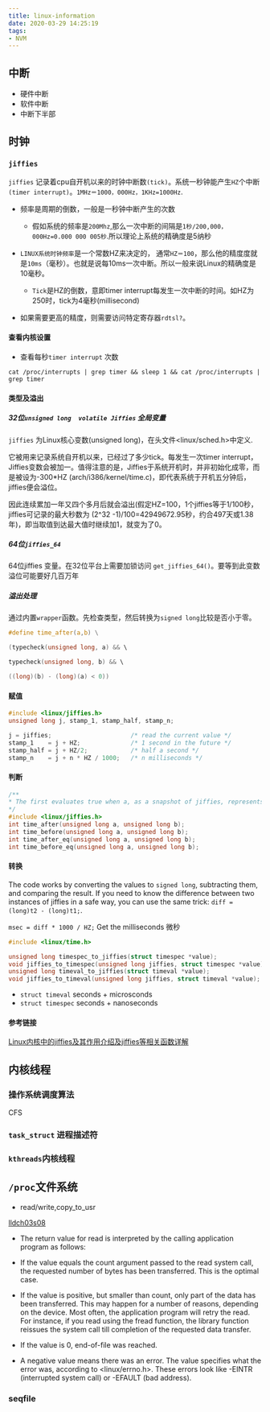 ```yaml
---
title: linux-information
date: 2020-03-29 14:25:19
tags:
- NVM
---
```


## 中断

- 硬件中断
- 软件中断
- 中断下半部
<!--more-->
## 时钟

### `jiffies`

`jiffies` 记录着cpu自开机以来的时钟中断数`(tick)`。系统一秒钟能产生`HZ`个中断`(timer interrupt)`。`1MHz＝1000，000Hz，1KHz=1000Hz`.

  - 频率是周期的倒数，一般是一秒钟中断产生的次数
      - 假如系统的频率是`200Mhz`,那么一次中断的间隔是`1秒/200,000，000Hz=0.000 000 005秒`.所以理论上系统的精确度是5纳秒
  - `LINUX系统时钟频率`是一个常数HZ来决定的， 通常`HZ＝100`，那么他的精度度就是`10ms`（毫秒）。也就是说每10ms一次中断。所以一般来说Linux的精确度是10毫秒。

    - `Tick`是HZ的倒数，意即timer interrupt每发生一次中断的时间。如HZ为250时，tick为4毫秒(millisecond)

  - 如果需要更高的精度，则需要访问特定寄存器`rdtsl?`。

#### 查看内核设置

- 查看每秒`timer interrupt` 次数

`cat /proc/interrupts | grep timer && sleep 1 && cat /proc/interrupts | grep timer`

#### 类型及溢出

##### 32位`unsigned long  volatile Jiffies` 全局变量

`jiffies` 为Linux核心变数(unsigned long)，在头文件<linux/sched.h>中定义.

它被用来记录系统自开机以来，已经过了多少tick。每发生一次timer interrupt，Jiffies变数会被加一。值得注意的是，Jiffies于系统开机时，并非初始化成零，而是被设为-300*HZ (arch/i386/kernel/time.c)，即代表系统于开机五分钟后，jiffies便会溢位。

因此连续累加一年又四个多月后就会溢出(假定HZ=100，1个jiffies等于1/100秒，jiffies可记录的最大秒数为 (2^32 -1)/100=42949672.95秒，约合497天或1.38年)，即当取值到达最大值时继续加1，就变为了0。

##### 64位`jiffies_64`

64位jiffies 变量。在32位平台上需要加锁访问 `get_jiffies_64()`。要等到此变数溢位可能要好几百万年

##### 溢出处理

通过内置`wrapper`函数。先检查类型，然后转换为`signed long`比较是否小于零。

```c
#define time_after(a,b) \

(typecheck(unsigned long, a) && \

typecheck(unsigned long, b) && \

((long)(b) - (long)(a) < 0))
```

#### 赋值

```c++
#include <linux/jiffies.h>
unsigned long j, stamp_1, stamp_half, stamp_n;

j = jiffies;                      /* read the current value */
stamp_1    = j + HZ;              /* 1 second in the future */
stamp_half = j + HZ/2;            /* half a second */
stamp_n    = j + n * HZ / 1000;   /* n milliseconds */
```

#### 判断

```C++
/**
* The first evaluates true when a, as a snapshot of jiffies, represents a time after b, the second evaluates true when time a is before time b, and the last two compare for "after or equal" and "before or equal."
*/
#include <linux/jiffies.h>
int time_after(unsigned long a, unsigned long b);
int time_before(unsigned long a, unsigned long b);
int time_after_eq(unsigned long a, unsigned long b);
int time_before_eq(unsigned long a, unsigned long b);
```

#### 转换

The code works by converting the values to `signed long`, subtracting them, and comparing the result. If you need to know the difference between two instances of jiffies in a safe way, you can use the same trick: `diff = (long)t2 - (long)t1;`.

`msec = diff * 1000 / HZ;` Get the milliseconds 微秒

```c++
#include <linux/time.h>

unsigned long timespec_to_jiffies(struct timespec *value);
void jiffies_to_timespec(unsigned long jiffies, struct timespec *value);
unsigned long timeval_to_jiffies(struct timeval *value);
void jiffies_to_timeval(unsigned long jiffies, struct timeval *value);
```

- `struct timeval`  seconds + microsconds
- `struct timespec` seconds + nanoseconds

#### 参考链接

[Linux内核中的jiffies及其作用介绍及jiffies等相关函数详解](https://my.oschina.net/u/174242/blog/71851)

## 内核线程

### 操作系统调度算法

CFS

### `task_struct` 进程描述符

### `kthreads`内核线程

## `/proc`文件系统

- read/write,copy_to_usr

[lldch03s08](https://www.oreilly.com/library/view/linux-device-drivers/0596000081/ch03s08.html)

- The return value for read is interpreted by the calling application program as follows:

- If the value equals the count argument passed to the read system call, the requested number of bytes has been transferred. This is the optimal case.

- If the value is positive, but smaller than count, only part of the data has been transferred. This may happen for a number of reasons, depending on the device. Most often, the application program will retry the read. For instance, if you read using the fread function, the library function reissues the system call till completion of the requested data transfer.

- If the value is 0, end-of-file was reached.

- A negative value means there was an error. The value specifies what the error was, according to <linux/errno.h>. These errors look like -EINTR (interrupted system call) or -EFAULT (bad address).

### seqfile
